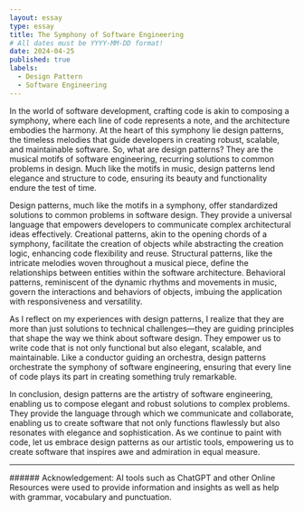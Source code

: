 ```yaml
---
layout: essay
type: essay
title: The Symphony of Software Engineering
# All dates must be YYYY-MM-DD format!
date: 2024-04-25
published: true
labels:
  - Design Pattern
  - Software Engineering
---
```


In the world of software development, crafting code is akin to composing a symphony, where each line of code represents a note, and the architecture embodies the harmony. At the heart of this symphony lie design patterns, the timeless melodies that guide developers in creating robust, scalable, and maintainable software. So, what are design patterns? They are the musical motifs of software engineering, recurring solutions to common problems in design. Much like the motifs in music, design patterns lend elegance and structure to code, ensuring its beauty and functionality endure the test of time.

Design patterns, much like the motifs in a symphony, offer standardized solutions to common problems in software design. They provide a universal language that empowers developers to communicate complex architectural ideas effectively. Creational patterns, akin to the opening chords of a symphony, facilitate the creation of objects while abstracting the creation logic, enhancing code flexibility and reuse. Structural patterns, like the intricate melodies woven throughout a musical piece, define the relationships between entities within the software architecture. Behavioral patterns, reminiscent of the dynamic rhythms and movements in music, govern the interactions and behaviors of objects, imbuing the application with responsiveness and versatility.

As I reflect on my experiences with design patterns, I realize that they are more than just solutions to technical challenges—they are guiding principles that shape the way we think about software design. They empower us to write code that is not only functional but also elegant, scalable, and maintainable. Like a conductor guiding an orchestra, design patterns orchestrate the symphony of software engineering, ensuring that every line of code plays its part in creating something truly remarkable.

In conclusion, design patterns are the artistry of software engineering, enabling us to compose elegant and robust solutions to complex problems. They provide the language through which we communicate and collaborate, enabling us to create software that not only functions flawlessly but also resonates with elegance and sophistication. As we continue to paint with code, let us embrace design patterns as our artistic tools, empowering us to create software that inspires awe and admiration in equal measure.

<hr>
###### Acknowledgement: AI tools such as ChatGPT and other Online Resources were used to provide information and insights as well as help with grammar, vocabulary and punctuation.
